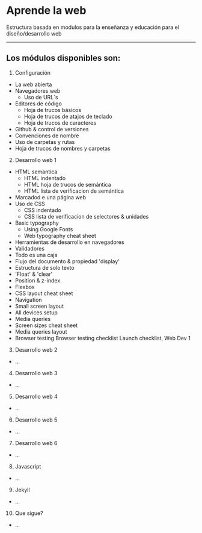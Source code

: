 # Aprende la web

Estructura basada en modulos para la enseñanza y educación para el diseño/desarrollo web

-----------------------

## Los módulos disponibles son:

1. Configuración
  - La web abierta
  - Navegadores web
    - Uso de URL´s
  - Editores de código
    - Hoja de trucos básicos
    - Hoja de trucos de atajos de teclado
    - Hoja de trucos de caracteres
  - Github & control de versiones
  - Convenciones de nombre
  - Uso de carpetas y rutas
  - Hoja de trucos de nombres y carpetas
2. Desarrollo web 1
  - HTML semantica
      - HTML indentado
      - HTML hoja de trucos de semántica
      - HTML lista de verificacion de semántica
  - Marcadod e una página web
  - Uso de CSS
      - CSS indentado
      - CSS lista de verificacion de selectores & unidades
  - Basic typography
      - Using Google Fonts
      - Web typography cheat sheet
  - Herramientas de desarrollo en navegadores
  - Validadores
  - Todo es una caja
  - Flujo del documento & propiedad 'display'
  - Estructura de solo texto
  - 'Float' & 'clear'
  - Position & z-index
  - Flexbox
  - CSS layout cheat sheet
  - Navigation
  - Small screen layout
  - All devices setup
  - Media queries
  - Screen sizes cheat sheet
  - Media queries layout
  - Browser testing
      Browser testing checklist
  Launch checklist, Web Dev 1
3. Desarrollo web 2
  - ...
4. Desarrollo web 3
  - ...
5. Desarrollo web 4
  - ...
6. Desarrollo web 5
  - ...
7. Desarrollo web 6
  - ...
8. Javascript
  - ...
9. Jekyll
  - ...
10. Que sigue?
  - ...